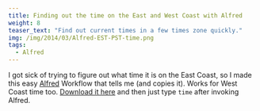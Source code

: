 ```yaml
---
title: Finding out the time on the East and West Coast with Alfred
weight: 8
teaser_text: "Find out current times in a few times zone quickly."
img: /img/2014/03/Alfred-EST-PST-time.png
tags:
  - Alfred
---
```

I got sick of trying to figure out what time it is on the East Coast, so I made this easy [Alfred](http://alfredapp.com) Workflow that tells me (and copies it). Works for West Coast time too. [Download it here](/utilities/alfred/time-tools/Time-Tools.alfredworkflow) and then just type `time` after invoking Alfred.